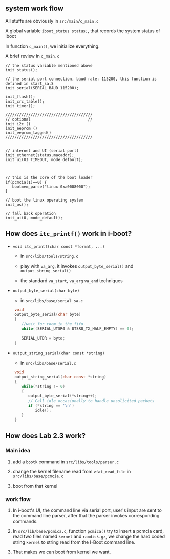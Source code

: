 
## system work flow

All stuffs are obviously in `src/main/c_main.c`

A global variable `iboot_status status;`, that records the system status of iboot

In function `c_main()`, we initialize everything.

A brief review in `c_main.c`


    // the status variable mentioned above
    init_status();

    // the serial port connection, baud rate: 115200, this function is defined in start_sa.S
    init_serial(SERIAL_BAUD_115200);

    init_flash();
    init_crc_table();
    init_timer();

    //////////////////////////////////////
    // optional                         //
    init_i2c ()
    init_eeprom ()
    init_eeprom_tagged()
    //////////////////////////////////////


    // internet and UI (serial port)
    init_ethernet(status.macaddr);
    init_ui(UI_TIMEOUT, mode_default);



    // this is the core of the boot loader
    if(pcmcia(1)==0) {
       bootmem_parse("linux 0xa0008000");
    }

    // boot the linux operating system
    init_os();

    // fall back operation
    init_ui(0, mode_default);



## How does `itc_printf()` work in i-boot?


- `void itc_printf(char const *format, ...)`

  - in `src/libs/tools/string.c`

  - play with `va_arg`, it invokes `output_byte_serial()` and `output_string_serial()`
  - the standard `va_start`, `va_arg` `va_end` techniques


- `output_byte_serial(char byte)`

  - in `src/libs/base/serial_sa.c`

```C
    void
    output_byte_serial(char byte)
    {
       //wait for room in the fifo.
       while((SERIAL_UTSR0 & UTSR0_TX_HALF_EMPTY) == 0);
    
       SERIAL_UTDR = byte;
    }
```


- `output_string_serial(char const *string)`

  - in `src/libs/base/serial.c`

```C
    void
    output_string_serial(char const *string)
    {
       while(*string != 0)
       {
          output_byte_serial(*string++);
          // Call idle occasionally to handle unsolicited packets
          if (*string == '\n')
             idle();
       }
    }
```


## How does Lab 2.3 work?

### Main idea

1. add a `bootk` command in `src/libs/tools/parser.c`

2. change the kernel filename read from `vfat_read_file` in `src/libs/base/pcmcia.c`

3. boot from that kernel


### work flow

1. In i-boot's UI, the command line via serial port,
user's input are sent to the command line parser,
after that the parser invokes corresponding commands.



2. In `src/lib/base/pcmica.c`, function `pcmica()` try to insert a pcmcia card,
read two files named `kernel` and `ramdisk.gz`, we change the hard coded string `kernel` to
string read from the I-Boot command line.


3. That makes we can boot from kernel we want.



